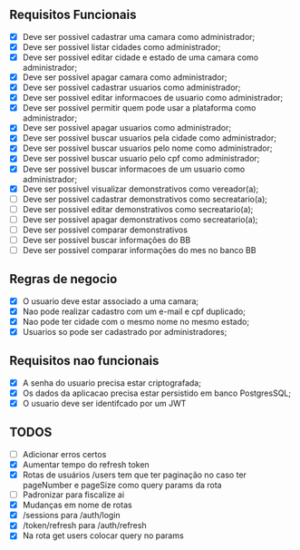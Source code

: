 
## Requisitos Funcionais
- [X] Deve ser possivel cadastrar uma camara como administrador;
- [X] Deve ser possivel listar cidades como administrador;
- [X] Deve ser possivel editar cidade e estado de uma camara como administrador;
- [X] Deve ser possivel apagar camara como administrador;
- [X] Deve ser possivel cadastrar usuarios como administrador;
- [X] Deve ser possivel editar informacoes de usuario como administrador;
- [X] Deve ser possivel permitir quem pode usar a plataforma como administrador;
- [X] Deve ser possivel apagar usuarios como administrador;
- [X] Deve ser possivel buscar usuarios pela cidade como administrador;
- [X] Deve ser possivel buscar usuarios pelo nome como administrador;
- [X] Deve ser possivel buscar usuario pelo cpf como administrador;
- [X] Deve ser possivel buscar informacoes de um usuario como administrador;
- [X] Deve ser possivel visualizar demonstrativos como vereador(a);
- [ ] Deve ser possivel cadastrar demonstrativos como secreatario(a);
- [ ] Deve ser possivel editar demonstrativos como secreatario(a);
- [ ] Deve ser possivel apagar demonstrativos como secreatario(a);
- [ ] Deve ser possivel comparar demonstrativos
- [ ] Deve ser possivel buscar informações do BB
- [ ] Deve ser possivel comparar informações do mes no banco BB

## Regras de negocio

- [X] O usuario deve estar associado a uma camara;
- [X] Nao pode realizar cadastro com um e-mail e cpf duplicado;
- [X] Nao pode ter cidade com o mesmo nome no mesmo estado;
- [X] Usuarios so pode ser cadastrado por administradores;

## Requisitos nao funcionais

- [X] A senha do usuario precisa estar criptografada;
- [X] Os dados da aplicacao precisa estar persistido em banco PostgresSQL;
- [X] O usuario deve ser identifcado por um JWT

## TODOS

- [ ] Adicionar erros certos
- [X] Aumentar tempo do refresh token
- [X] Rotas de usuários /users tem que ter paginação no caso ter pageNumber e pageSize como query params da rota
- [ ] Padronizar para fiscalize ai
- [X] Mudanças em nome de rotas
- [X] /sessions para /auth/login
- [X] /token/refresh para /auth/refresh
- [X] Na rota get users colocar query no params